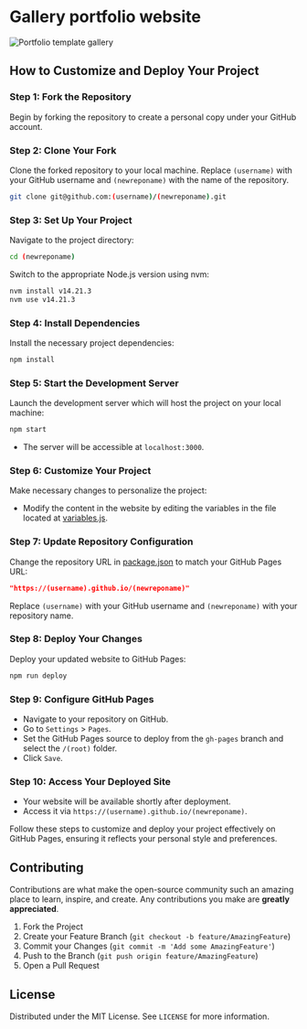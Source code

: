 # Gallery portfolio website

![Portfolio template gallery](demo/demo.gif)

## How to Customize and Deploy Your Project

### Step 1: Fork the Repository
Begin by forking the repository to create a personal copy under your GitHub account.

### Step 2: Clone Your Fork
Clone the forked repository to your local machine. Replace `(username)` with your GitHub username and `(newreponame)` with the name of the repository.
```bash
git clone git@github.com:(username)/(newreponame).git
```

### Step 3: Set Up Your Project
Navigate to the project directory:
```bash
cd (newreponame)
```

Switch to the appropriate Node.js version using nvm:
```bash
nvm install v14.21.3
nvm use v14.21.3
```

### Step 4: Install Dependencies
Install the necessary project dependencies:
```bash
npm install
```

### Step 5: Start the Development Server
Launch the development server which will host the project on your local machine:
```bash
npm start
```
- The server will be accessible at `localhost:3000`.

### Step 6: Customize Your Project
Make necessary changes to personalize the project:
- Modify the content in the website by editing the variables in the file located at [variables.js](/src/Content/variables.js).

### Step 7: Update Repository Configuration
Change the repository URL in [package.json](/package.json) to match your GitHub Pages URL:
```json
"https://(username).github.io/(newreponame)"
```
Replace `(username)` with your GitHub username and `(newreponame)` with your repository name.

### Step 8: Deploy Your Changes
Deploy your updated website to GitHub Pages:
```bash
npm run deploy
```

### Step 9: Configure GitHub Pages
- Navigate to your repository on GitHub.
- Go to `Settings` > `Pages`.
- Set the GitHub Pages source to deploy from the `gh-pages` branch and select the `/(root)` folder.
- Click `Save`.

### Step 10: Access Your Deployed Site
- Your website will be available shortly after deployment.
- Access it via `https://(username).github.io/(newreponame)`.

Follow these steps to customize and deploy your project effectively on GitHub Pages, ensuring it reflects your personal style and preferences.

## Contributing
Contributions are what make the open-source community such an amazing place to learn, inspire, and create. Any contributions you make are **greatly appreciated**.
1. Fork the Project
2. Create your Feature Branch (`git checkout -b feature/AmazingFeature`)
3. Commit your Changes (`git commit -m 'Add some AmazingFeature'`)
4. Push to the Branch (`git push origin feature/AmazingFeature`)
5. Open a Pull Request

## License
Distributed under the MIT License. See `LICENSE` for more information.
